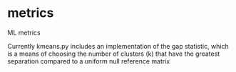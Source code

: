 # metrics
ML metrics

Currently kmeans.py includes an implementation of the gap statistic, which is a means of choosing the number of clusters (k) that have the greatest separation compared to a uniform null reference matrix
